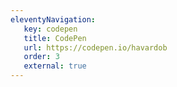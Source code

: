```yaml
---
eleventyNavigation:
   key: codepen
   title: CodePen
   url: https://codepen.io/havardob
   order: 3
   external: true
---
```

